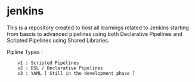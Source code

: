 # jenkins
This is a repository created to host all learnings related to Jenkins starting from bascis to advanced pipelines using both Declarative Pipelines and Scripted Pipelines using Shared Libraries.

Pipline Types :
```
    v1 : Scripted Pipelines 
    v2 : DSL / Declarative Pipelines
    v3 : YAML [ Still in the development phase ]
```
